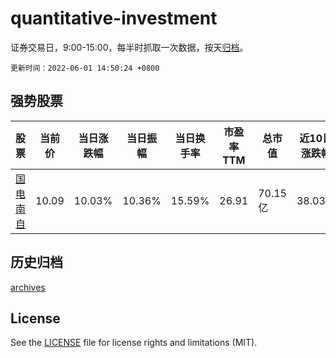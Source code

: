 # quantitative-investment

证券交易日，9:00-15:00，每半时抓取一次数据，按天[归档](archives)。

`更新时间：2022-06-01 14:50:24 +0800`

## 强势股票

|股票|当前价|当日涨跌幅|当日振幅|当日换手率|市盈率TTM|总市值|近10日涨跌幅|
|----|----|----|----|----|----|----|----|
|[国电南自](https://xueqiu.com/S/SH600268)|10.09|10.03%|10.36%|15.59%|26.91|70.15亿|38.03%|

## 历史归档

[archives](archives)

## License

See the [LICENSE](LICENSE) file for license rights and limitations (MIT).